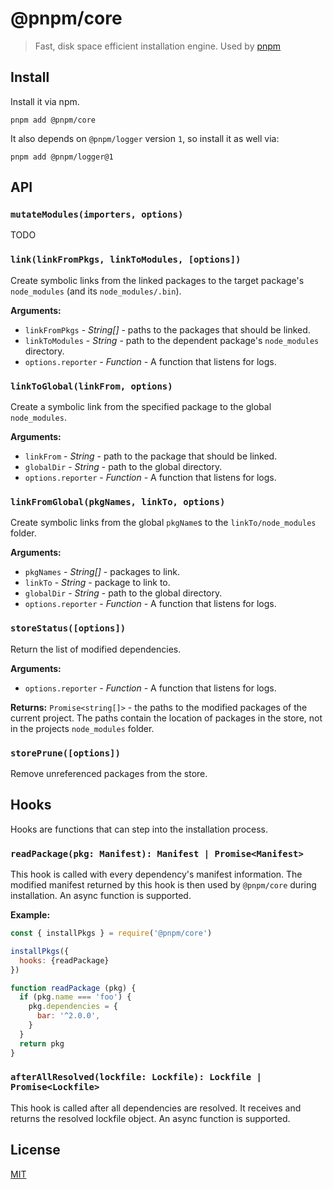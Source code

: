 # @pnpm/core

> Fast, disk space efficient installation engine. Used by [pnpm](https://github.com/pnpm/pnpm)

## Install

Install it via npm.

```
pnpm add @pnpm/core
```

It also depends on `@pnpm/logger` version `1`, so install it as well via:

```
pnpm add @pnpm/logger@1
```

## API

### `mutateModules(importers, options)`

TODO

### `link(linkFromPkgs, linkToModules, [options])`

Create symbolic links from the linked packages to the target package's `node_modules` (and its `node_modules/.bin`).

**Arguments:**

* `linkFromPkgs` - *String[]* - paths to the packages that should be linked.
* `linkToModules` - *String* - path to the dependent package's `node_modules` directory.
* `options.reporter` - *Function* - A function that listens for logs.

### `linkToGlobal(linkFrom, options)`

Create a symbolic link from the specified package to the global `node_modules`.

**Arguments:**

* `linkFrom` - *String* - path to the package that should be linked.
* `globalDir` - *String* - path to the global directory.
* `options.reporter` - *Function* - A function that listens for logs.

### `linkFromGlobal(pkgNames, linkTo, options)`

Create symbolic links from the global `pkgName`s to the `linkTo/node_modules` folder.

**Arguments:**

* `pkgNames` - *String[]* - packages to link.
* `linkTo` - *String* - package to link to.
* `globalDir` - *String* - path to the global directory.
* `options.reporter` - *Function* - A function that listens for logs.

### `storeStatus([options])`

Return the list of modified dependencies.

**Arguments:**

* `options.reporter` - *Function* - A function that listens for logs.

**Returns:** `Promise<string[]>` - the paths to the modified packages of the current project. The paths contain the location of packages in the store,
not in the projects `node_modules` folder.

### `storePrune([options])`

Remove unreferenced packages from the store.

## Hooks

Hooks are functions that can step into the installation process.

### `readPackage(pkg: Manifest): Manifest | Promise<Manifest>`

This hook is called with every dependency's manifest information.
The modified manifest returned by this hook is then used by `@pnpm/core` during installation.
An async function is supported.

**Example:**

```js
const { installPkgs } = require('@pnpm/core')

installPkgs({
  hooks: {readPackage}
})

function readPackage (pkg) {
  if (pkg.name === 'foo') {
    pkg.dependencies = {
      bar: '^2.0.0',
    }
  }
  return pkg
}
```

### `afterAllResolved(lockfile: Lockfile): Lockfile | Promise<Lockfile>`

This hook is called after all dependencies are resolved. It receives and returns the resolved lockfile object.
An async function is supported.

## License

[MIT](LICENSE)
